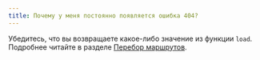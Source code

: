 ```yaml
---
title: Почему у меня постоянно появляется ошибка 404?
---
```


Убедитесь, что вы возвращаете какое-либо значение из функции `load`. Подробнее читайте в разделе [Перебор маршрутов](/docs#marshruty-rasshirennaya-marshrutizacziya-perebor-marshrutov).
